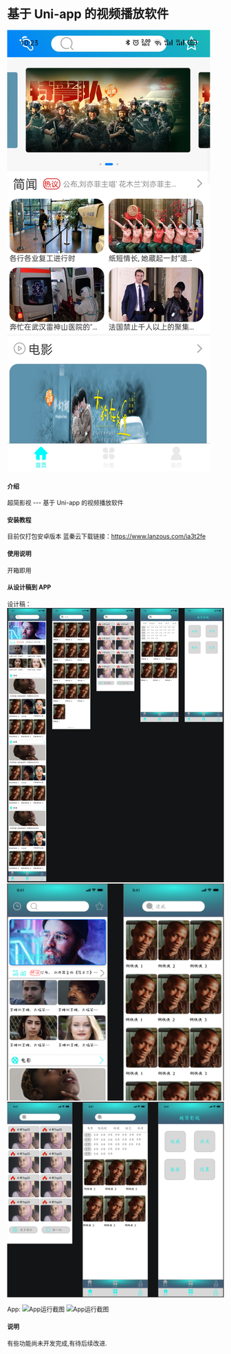 # 基于 Uni-app 的视频播放软件
![App封面图](./images/SimpleMovie.jpeg)

#### 介绍
超简影视 --- 基于 Uni-app 的视频播放软件


#### 安装教程

目前仅打包安卓版本
蓝秦云下载链接：https://www.lanzous.com/ia3t2fe

#### 使用说明

开箱即用

#### 从设计稿到 APP

设计稿：
![设计稿 1](./images/设计稿1.png)
![设计稿 2](./images/设计稿2.png)
![设计稿 3](./images/设计稿3.png)

App:
![App运行截图](./images/Video_1.gif)
![App运行截图](./images/Video_2.gif)

#### 说明
有些功能尚未开发完成,有待后续改进.

